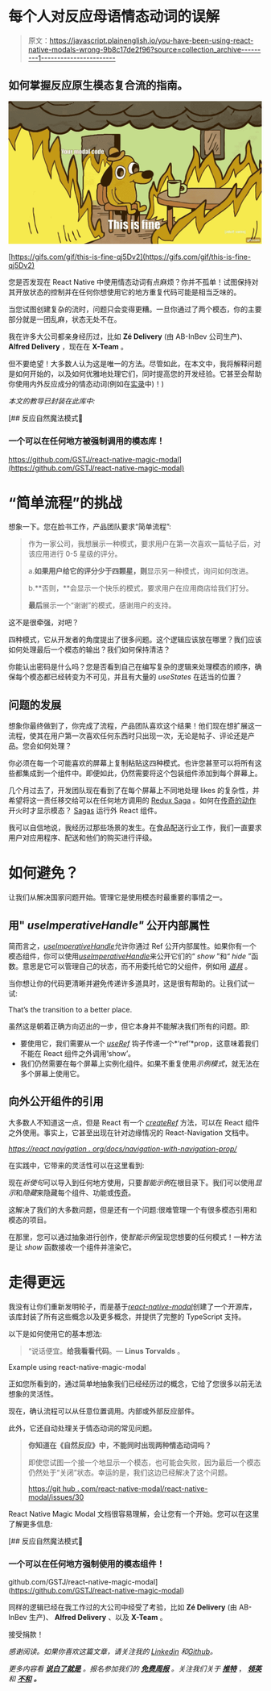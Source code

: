 # 每个人对反应母语情态动词的误解

> 原文：<https://javascript.plainenglish.io/you-have-been-using-react-native-modals-wrong-9b8c17de2f96?source=collection_archive---------1----------------------->

## 如何掌握反应原生模态复合流的指南。

![](img/654d479d97ffb569d8b91c173a07c7a5.png)

[https://gifs.com/gif/this-is-fine-qj5Dv2](https://gifs.com/gif/this-is-fine-qj5Dv2)

您是否发现在 React Native 中使用情态动词有点麻烦？你并不孤单！试图保持对其开放状态的控制并在任何你想使用它的地方重复代码可能是相当乏味的。

当您试图创建复杂的流时，问题只会变得更糟。一旦你通过了两个模态，你的主要部分就是一团乱麻，状态无处不在。

我在许多大公司都亲身经历过，比如 **Zé Delivery** (由 AB-InBev 公司生产)、 **Alfred Delivery** ，现在在 **X-Team** 。

但不要绝望！大多数人认为这是唯一的方法。尽管如此，在本文中，我将解释问题是如何开始的，以及如何优雅地处理它们，同时提高您的开发经验。它甚至会帮助你使用内外反应成分的情态动词(例如在[实录](https://redux-saga.js.org/)中)！)

*本文的教导已封装在此库中:*

[](https://github.com/GSTJ/react-native-magic-modal) [## 反应自然魔法模式🦄

### 一个可以在任何地方被强制调用的模态库！

https://github.com/GSTJ/react-native-magic-modal](https://github.com/GSTJ/react-native-magic-modal) 

# “简单流程”的挑战

想象一下。您在脸书工作，产品团队要求“简单流程”:

> 作为一家公司，我想展示一种模式，要求用户在第一次喜欢一篇帖子后，对该应用进行 0-5 星级的评分。
> 
> a.**如果用户给它的评分少于四颗星，则**显示另一种模式，询问如何改进。
> 
> b.**否则，**会显示一个快乐的模式，要求用户在应用商店给我们打分。
> 
> **最后**展示一个“谢谢”的模式，感谢用户的支持。

这不是很牵强，对吧？

四种模式，它从开发者的角度提出了很多问题。这个逻辑应该放在哪里？我们应该如何处理最后一个模态的输出？我们如何保持清洁？

你能认出密码是什么吗？您是否看到自己在编写复杂的逻辑来处理模态的顺序，确保每个模态都已经转变为不可见，并且有大量的 *useStates* 在适当的位置？

## 问题的发展

想象你最终做到了，你完成了流程，产品团队喜欢这个结果！他们现在想扩展这一流程，使其在用户第一次喜欢任何东西时只出现一次，无论是帖子、评论还是产品。您会如何处理？

你必须在每一个可能喜欢的屏幕上复制粘贴这四种模式。也许您甚至可以将所有这些都集成到一个组件中。即便如此，仍然需要将这个包装组件添加到每个屏幕上。

几个月过去了，开发团队现在看到了在每个屏幕上不同地处理 likes 的复杂性，并希望将这一责任移交给可以在任何地方调用的 [Redux Saga](https://redux-saga.js.org/) 。如何在[传奇的动作](https://redux.js.org/tutorials/fundamentals/part-3-state-actions-reducers)开火时才显示模态？ [Sagas](https://redux-saga.js.org/) 运行外 React 组件。

我可以自信地说，我经历过那些场景的发生。在食品配送行业工作，我们一直要求用户对应用程序、配送和他们的购买进行评级。

# 如何避免？

让我们从解决国家问题开始。管理它是使用模态时最重要的事情之一。

## 用" *useImperativeHandle"* 公开内部属性

简而言之，[*useImperativeHandle*](https://reactjs.org/docs/hooks-reference.html#useimperativehandle)允许你通过 Ref 公开内部属性。如果你有一个模态组件，你可以使用[*useImperativeHandle*](https://reactjs.org/docs/hooks-reference.html#useimperativehandle)来公开它们的“ *show* ”和“ *hide* ”函数。意思是它可以管理自己的状态，而不用委托给它的父组件，例如用 [*道具*](https://reactnative.dev/docs/props) 。

当你想让你的代码更清晰并避免传递许多道具时，这是很有帮助的。让我们试一试:

That’s the transition to a better place.

虽然这是朝着正确方向迈出的一步，但它本身并不能解决我们所有的问题。即:

*   要使用它，我们需要从一个 [*useRef*](https://reactjs.org/docs/hooks-reference.html#useref) 钩子传递一个*‘ref’*prop，这意味着我们不能在 React 组件之外调用‘show’。
*   我们仍然需要在每个屏幕上实例化组件。如果不重复使用*示例模式*，就无法在多个屏幕上使用它。

## 向外公开组件的引用

大多数人不知道这一点，但是 React 有一个 [*createRef*](http://reactjs.org/docs/refs-and-the-dom.html#creating-refs) 方法，可以在 React 组件之外使用。事实上，它甚至出现在针对边缘情况的 React-Navigation 文档中。

[*https://react navigation . org/docs/navigation-with-navigation-prop/*](https://reactnavigation.org/docs/navigating-without-navigation-prop/)

在实践中，它带来的灵活性可以在这里看到:

现在*祈使句*可以导入到任何地方使用，只要*智能示例*在根目录下。我们可以使用*显示*和*隐藏*来隐藏每个组件、功能或[传奇](https://redux-saga.js.org/)。

这解决了我们的大多数问题，但是还有一个问题:很难管理一个有很多模态引用和模态的项目。

在那里，您可以通过抽象进行创作，使*智能示例*呈现您想要的任何模式！一种方法是让 *show* 函数接收一个组件并渲染它。

# 走得更远

我没有让你们重新发明轮子，而是基于[*react-native-modal*](https://github.com/react-native-modal/react-native-modal)创建了一个开源库，该库封装了所有这些概念以及更多概念，并提供了完整的 TypeScript 支持。

以下是如何使用它的基本想法:

> “说话便宜。**给我看看代码**。― **Linus Torvalds** 。

Example using react-native-magic-modal

正如您所看到的，通过简单地抽象我们已经经历过的概念，它给了您很多以前无法想象的灵活性。

现在，确认流程可以从任意位置调用。内部或外部反应部件。

此外，它还自动处理关于情态动词的常见问题。

> **你知道在《自然反应》中，不能同时出现两种情态动词吗？**
> 
> 即使您试图一个接一个地显示一个模态，也可能会失败，因为最后一个模态仍然处于“关闭”状态。幸运的是，我们这边已经解决了这个问题。
> 
> [https://git hub . com/react-native-modal/react-native-modal/issues/30](https://github.com/react-native-modal/react-native-modal/issues/30)

React Native Magic Modal 文档很容易理解，会让您有一个开始。您可以在这里了解更多信息:

[](https://github.com/GSTJ/react-native-magic-modal) [## 反应自然魔法模式🦄

### 一个可以在任何地方强制使用的模态组件！

github.com/GSTJ/react-native-magic-modal](https://github.com/GSTJ/react-native-magic-modal) 

同样的逻辑已经在我工作过的大公司中经受了考验，比如 **Zé Delivery** (由 AB-InBev 生产)、 **Alfred Delivery** 、以及 **X-Team** 。

接受捐款！

*感谢阅读。如果你喜欢这篇文章，请关注我的* [*Linkedin*](https://www.linkedin.com/in/gabrieltaveira/) *和*[*Github*](https://github.com/GSTJ)*。*

*更多内容看* [***说白了就是***](https://plainenglish.io/) *。报名参加我们的* [***免费周报***](http://newsletter.plainenglish.io/) *。关注我们关于* [***推特***](https://twitter.com/inPlainEngHQ) ， [***领英***](https://www.linkedin.com/company/inplainenglish/) *和* [***不和***](https://discord.gg/GtDtUAvyhW) ***。***